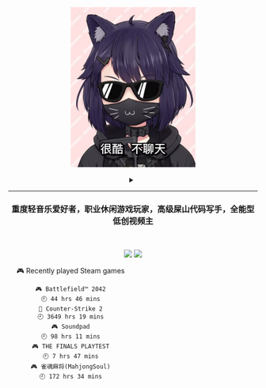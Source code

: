 <p align="center"><img src="./top.jpg" width="50%"/></p>
<details>
    <summary align="center"></summary>
    <p align="center">播放键</p>
</details>

---

<h3 align="center">重度轻音乐爱好者，职业休闲游戏玩家，高级屎山代码写手，全能型低创视频主</h3>
<br>

<p align="center">
  <a target="_blank" href="https://space.bilibili.com/3837681/"><img src="https://img.shields.io/badge/dynamic/json?style=flat-square&logo=bilibili&label=Bilibili&query=data.follower&url=https%3A%2F%2Fapi.bilibili.com%2Fx%2Frelation%2Fstat%3Fvmid%3D3837681%26jsonp%3Djsonp" /></a>
  <a target="_blank" href="https://steamcommunity.com/id/pisdoit"><img src="https://img.shields.io/badge/Steam-232361?logo=Steam&style=flat-square" /></a>
</p>

<div align="center" style="width: 50%">
    
<!-- steam-box start -->
🎮 Recently played Steam games
```text
🎮 Battlefield™ 2042                🕘 44 hrs 46 mins
🔫 Counter-Strike 2                 🕘 3649 hrs 19 mins
🎮 Soundpad                         🕘 98 hrs 11 mins
🎮 THE FINALS PLAYTEST              🕘 7 hrs 47 mins
🎮 雀魂麻将(MahjongSoul)            🕘 172 hrs 34 mins
```
<!-- Powered by https://github.com/YouEclipse/steam-box . -->
<!-- steam-box end -->
    
</div>
